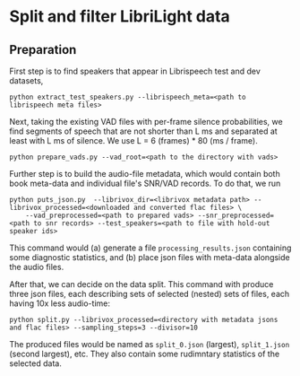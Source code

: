 # Split and filter LibriLight data

## Preparation
First step is to find speakers that appear in Librispeech test and dev datasets,

```console
python extract_test_speakers.py --librispeech_meta=<path to librispeech meta files>
```

Next, taking the existing VAD files with per-frame silence probabilities, we find segments 
of speech that are not shorter than L ms and separated at least with L ms of silence. We use 
L = 6 (frames) * 80 (ms / frame).

```console
python prepare_vads.py --vad_root=<path to the directory with vads>
```

Further step is to build the audio-file metadata, which would contain both book meta-data and 
individual file's SNR/VAD records. To do that, we run

```console
python puts_json.py  --librivox_dir=<librivox metadata path> --librivox_processed=<downloaded and converted flac files> \
    --vad_preprocessed=<path to prepared vads> --snr_preprocessed=<path to snr records> --test_speakers=<path to file with hold-out speaker ids>
```

This command would (a) generate a file `processing_results.json` containing some diagnostic statistics, and
(b) place json files with meta-data alongside the audio files.

After that, we can decide on the data split. This command with produce three json files, each describing sets of 
selected (nested) sets of files, each having 10x less audio-time:

```console
python split.py --librivox_processed=<directory with metadata jsons and flac files> --sampling_steps=3 --divisor=10
```
The produced files would be named as `split_0.json` (largest), `split_1.json` (second largest), etc. They also
contain some rudimntary statistics of the selected data.

